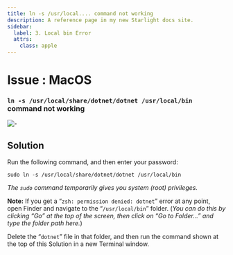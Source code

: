```yaml
---
title: ln -s /usr/local.... command not working
description: A reference page in my new Starlight docs site.
sidebar:
  label: 3. Local bin Error
  attrs:
    class: apple
---
```


<h1> Issue : MacOS </h1>

### `ln -s /usr/local/share/dotnet/dotnet /usr/local/bin` command not working

![-](https://i.imgur.com/MJgfrXW.png)

## Solution  

Run the following command, and then enter your password:

```shell
sudo ln -s /usr/local/share/dotnet/dotnet /usr/local/bin
```

*The `sudo` command temporarily gives you system (root) privileges.*

**Note:** If you get a “`zsh: permission denied: dotnet`” error at any point, open Finder and
navigate to the “`/usr/local/bin`” folder. (*You can do this by clicking “Go” at the top of the
screen, then click on “Go to Folder…” and type the folder path here.*)

Delete the “`dotnet`” file in that folder, and then run the command shown at the top of this
Solution in a new Terminal window.
